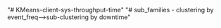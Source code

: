 "# KMeans-client-sys-throughput-time" 
"# sub_families - clustering by event_freq-->sub-clustering by downtime"
